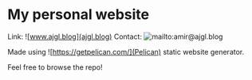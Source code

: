 # My personal website

Link: ![www.ajgl.blog](ajgl.blog)
Contact: ![mailto:amir@ajgl.blog](amir@ajgl.blog)

Made using ![https://getpelican.com/](Pelican) static website generator. 

Feel free to browse the repo!
